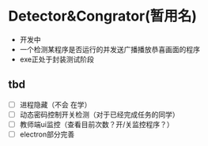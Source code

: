 # Detector&Congrator(暂用名)
 - 开发中
 - 一个检测某程序是否运行的并发送广播播放恭喜画面的程序
 - exe正处于封装测试阶段

## tbd
* [ ] 进程隐藏（不会 在学）
* [ ] 动态密码控制开关检测（对于已经完成任务的同学）
* [ ] 教师端ui监控（查看目前次数？开/关监控程序？）
* [ ] electron部分完善
